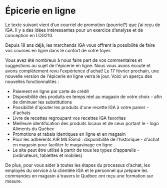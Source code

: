 
# Épicerie en ligne
Le texte suivant vient d’un courriel de promotion (pourriel?) que j’ai reçu de IGA. Il y a des idées intéressantes pour un exercice d’analyse et de conception en LOG210.

Depuis 18 ans déjà, les marchands IGA vous offrent la possibilité de faire
vos courses en ligne dans le confort de votre foyer.

Vous avez été nombreux à nous faire part de vos commentaires et suggestions
au sujet de l'épicerie en ligne.
Nous vous avons écouté et avons complètement revu l'expérience d'achat!
Le 17 février prochain, une nouvelle version de l'épicerie en ligne verra le jour. 
Voici un aperçu des nouvelles fonctionnalités :

- Paiement en ligne par carte de crédit		
- Disponibilité des produits en temps réel au magasin de votre choix - afin de diminuer les substitutions
- Possibilité d'ajouter les produits d'une recette IGA à votre panier - d'achats
- Livre de recettes regroupant vos recettes IGA favorites
- Meilleure identification des produits locaux et de ceux portant le - logo Aliments du Québec
- Promotions et rabais identiques en ligne et en magasin
- Pour les adhérents AIR MILESmd : disponibilité de l'historique - d'achat en magasin pour faciliter le magasinage en ligne
- Le site peut être utilisé à partir de tous les types d'appareils - (ordinateurs, tablettes et mobiles)
	
De plus, pour vous aider à toutes les étapes du processus d'achat, les employés du service à la clientèle IGA et le personnel qui prépare les commandes en magasin à travers le Québec ont reçu une formation sur mesure.

